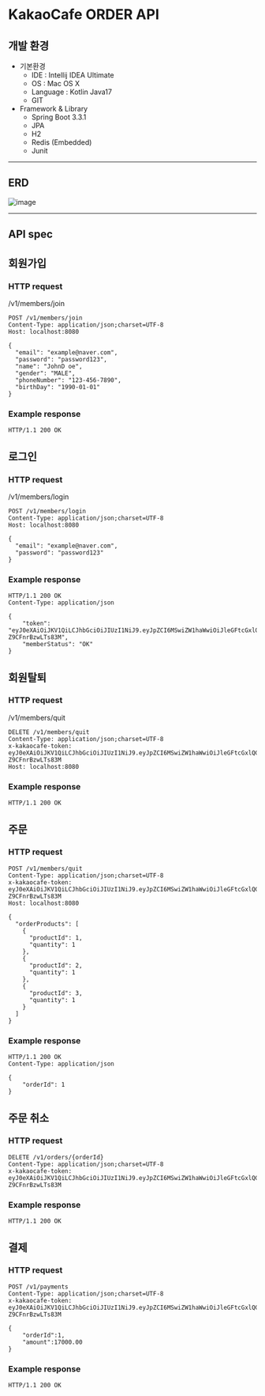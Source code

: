 # KakaoCafe ORDER API
## 개발 환경
- 기본환경
    - IDE : Intellij IDEA Ultimate
    - OS : Mac OS X
    - Language : Kotlin Java17
    - GIT
- Framework & Library
    - Spring Boot 3.3.1
    - JPA
    - H2
    - Redis (Embedded)
    - Junit
---
## ERD
![image](https://github.com/KJongHyun/order-api/assets/18495291/0ce1293e-ea25-43ad-9bab-3b9b42b38028)

---
## API spec
## 회원가입  
### HTTP request
/v1/members/join
```  
POST /v1/members/join  
Content-Type: application/json;charset=UTF-8    
Host: localhost:8080  

{
  "email": "example@naver.com",
  "password": "password123",
  "name": "JohnD oe",
  "gender": "MALE",
  "phoneNumber": "123-456-7890",
  "birthDay": "1990-01-01"
}  
```
### Example response
```
HTTP/1.1 200 OK
```
## 로그인  
### HTTP request
/v1/members/login
```
POST /v1/members/login
Content-Type: application/json;charset=UTF-8
Host: localhost:8080

{
  "email": "example@naver.com",
  "password": "password123"
}
```
### Example response
```
HTTP/1.1 200 OK
Content-Type: application/json

{
    "token": "eyJ0eXAiOiJKV1QiLCJhbGciOiJIUzI1NiJ9.eyJpZCI6MSwiZW1haWwiOiJleGFtcGxlQG5hdmVyLmNvbSIsIm1lbWJlclN0YXR1cyI6Ik9LIiwic3ViIjoidXNlciIsImV4cCI6MTcxOTg0MjM0NX0.MhM4uHHFWtoSjMe2FwscCmWuouH-Z9CFnrBzwLTs83M",
    "memberStatus": "OK"
}
```
## 회원탈퇴  
### HTTP request
/v1/members/quit
```
DELETE /v1/members/quit
Content-Type: application/json;charset=UTF-8
x-kakaocafe-token: eyJ0eXAiOiJKV1QiLCJhbGciOiJIUzI1NiJ9.eyJpZCI6MSwiZW1haWwiOiJleGFtcGxlQG5hdmVyLmNvbSIsIm1lbWJlclN0YXR1cyI6Ik9LIiwic3ViIjoidXNlciIsImV4cCI6MTcxOTg0MjM0NX0.MhM4uHHFWtoSjMe2FwscCmWuouH-Z9CFnrBzwLTs83M
Host: localhost:8080
```
### Example response
```
HTTP/1.1 200 OK
```

## 주문
### HTTP request
```
POST /v1/members/quit
Content-Type: application/json;charset=UTF-8
x-kakaocafe-token: eyJ0eXAiOiJKV1QiLCJhbGciOiJIUzI1NiJ9.eyJpZCI6MSwiZW1haWwiOiJleGFtcGxlQG5hdmVyLmNvbSIsIm1lbWJlclN0YXR1cyI6Ik9LIiwic3ViIjoidXNlciIsImV4cCI6MTcxOTg0MjM0NX0.MhM4uHHFWtoSjMe2FwscCmWuouH-Z9CFnrBzwLTs83M
Host: localhost:8080

{
  "orderProducts": [
    {
      "productId": 1,
      "quantity": 1
    },
    {
      "productId": 2,
      "quantity": 1
    },
    {
      "productId": 3,
      "quantity": 1
    }
  ]
}
```
### Example response
```
HTTP/1.1 200 OK
Content-Type: application/json

{
    "orderId": 1
}
```
## 주문 취소
### HTTP request
```
DELETE /v1/orders/{orderId}
Content-Type: application/json;charset=UTF-8
x-kakaocafe-token: eyJ0eXAiOiJKV1QiLCJhbGciOiJIUzI1NiJ9.eyJpZCI6MSwiZW1haWwiOiJleGFtcGxlQG5hdmVyLmNvbSIsIm1lbWJlclN0YXR1cyI6Ik9LIiwic3ViIjoidXNlciIsImV4cCI6MTcxOTg0MjM0NX0.MhM4uHHFWtoSjMe2FwscCmWuouH-Z9CFnrBzwLTs83M
```
### Example response
```
HTTP/1.1 200 OK
```
## 결제
### HTTP request
```
POST /v1/payments
Content-Type: application/json;charset=UTF-8
x-kakaocafe-token: eyJ0eXAiOiJKV1QiLCJhbGciOiJIUzI1NiJ9.eyJpZCI6MSwiZW1haWwiOiJleGFtcGxlQG5hdmVyLmNvbSIsIm1lbWJlclN0YXR1cyI6Ik9LIiwic3ViIjoidXNlciIsImV4cCI6MTcxOTg0MjM0NX0.MhM4uHHFWtoSjMe2FwscCmWuouH-Z9CFnrBzwLTs83M

{
    "orderId":1,
    "amount":17000.00
}
```
### Example response
```
HTTP/1.1 200 OK
```
